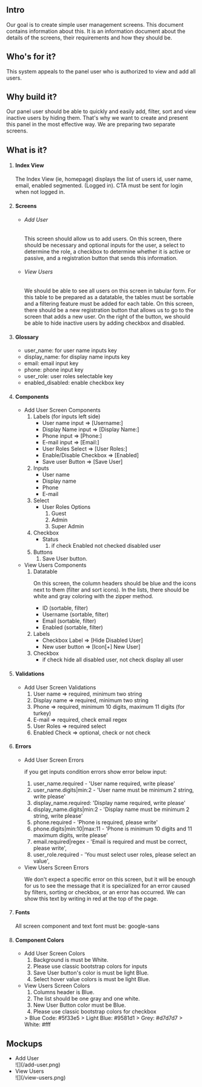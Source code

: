 <h2>Intro</h2>
    <p>Our goal is to create simple user management screens. This document contains information about this. It is an information document about the details of the screens, their requirements and how they should be.</p>

<h2>Who's for it?</h2>
    <p>This system appeals to the panel user who is authorized to view and add all users.</p>

<h2>Why build it?</h2>
    <p>Our panel user should be able to quickly and easily add, filter, sort and view inactive users by hiding them. That's why we want to create and present this panel in the most effective way. We are preparing two separate screens.</p>

<h2>What is it?</h2>
    <ol>
        <li>
            <h4>Index View</h4>
                <p>The Index View (ie, homepage) displays the list of users id, user name, email, enabled segmented. (Logged in).
                CTA must be sent for login when not logged in.</p>
        </li>
        <li>
            <h4> Screens </h4>
                <ul>
                    <li> 
                        <h6> Add User </h6>
                        <p>This screen should allow us to add users. On this screen, there should be necessary and optional inputs for the user, a select to determine the role, a checkbox to determine whether it is active or passive, and a registration button that sends this information.</p>
                    </li>
                    <li> 
                        <h6> View Users </h6>
                        <p>We should be able to see all users on this screen in tabular form. For this table to be prepared as a datatable, the tables must be sortable and a filtering feature must be added for each table. On this screen, there should be a new registration button that allows us to go to the screen that adds a new user. On the right of the button, we should be able to hide inactive users by adding checkbox and disabled.</p>
                    </li>
                </ul>
        </li>
        <li>
            <h4> Glossary </h4>
            <ul>
                <li> user_name: for user name inputs key </li>
                <li> display_name: for display name inputs key </li>
                <li> email: email input key </li>
                <li> phone: phone input key </li>
                <li> user_role: user roles selectable key </li>
                <li> enabled_disabled: enable checkbox key </li>
            </ul>
        </li>
        <li> 
            <h4> Components </h4>
            <ul>
                <li> Add User Screen Components
                    <ol>
                        <li> Labels (for inputs left side)
                                <ul>
                                    <li> User name input => [Username:] </li>
                                    <li> Display Name input => [Display Name:] </li>
                                    <li> Phone input => [Phone:] </li>
                                    <li> E-mail input => [Email:] </li>
                                    <li> User Roles Select => [User Roles:] </li>
                                    <li> Enable/Disable Checkbox => [Enabled] </li>
                                    <li> Save user Button => [Save User] </li>
                                </ul>
                        </li>
                        <li> Inputs
                            <ul>
                                <li> User name </li>
                                <li> Display name </li>
                                <li> Phone </li>
                                <li> E-mail </li>
                            </ul>
                        </li>
                        <li> Select
                            <ul>
                                <li> User Roles Options
                                    <ol>
                                        <li> Guest </li>
                                        <li> Admin </li>
                                        <li> Super Admin </li>
                                    </ol>
                                </li>
                            </ul>
                        </li>
                        <li> Checkbox
                            <ul>
                                <li> Status 
                                    <ol>
                                        <li>if check Enabled not checked disabled user</li>
                                    </ol>
                                </li>
                            </ul>
                        </li>
                        <li> Buttons
                            <ol>
                                <li>Save User button.</li>
                            </ol>
                        </li>
                    </ol>
                </li>
                <li> View Users Components
                    <ol>
                        <li> Datatable
                            <p>On this screen, the column headers should be blue and the icons next to them (filter and sort icons). In the lists, there should be white and gray coloring with the zipper method.</p>
                            <ul>
                                <li> ID (sortable, filter) </li>
                                <li> Username (sortable, filter) </li>
                                <li> Email (sortable, filter) </li>
                                <li> Enabled (sortable, filter) </li>
                            </ul>
                        </li>
                        <li> Labels
                            <ul>
                                <li> Checkbox Label => [Hide Disabled User] </li>
                                <li> New user button => [Icon[+] New User] </li>
                            </ul>
                        </li>
                        <li> Checkbox
                            <ul>
                                <li> if check hide all disabled user, not check display all user </li>
                            </ul>
                        </li>
                    </ol>
                </li>
            </ul>
        </li>
        <li>
            <h4> Validations </h4>
            <ul>
                <li> Add User Screen Validations
                    <ol>
                        <li> User name     => required, minimum two string </li>
                        <li> Display name  => required, minimum two string </li>
                        <li> Phone         => required, minimum 10 digits, maximum 11 digits (for turkey) </li>
                        <li> E-mail        => required, check email regex </li>
                        <li> User Roles    => required select </li>
                        <li> Enabled Check => optional, check or not check </li>
                    </ol>
                </li>
            </ul>
        </li>
        <li> 
            <h4> Errors </h4>
            <ul>
                <li> Add User Screen Errors
                    <p>if you get inputs condition errors show error below input: </p>
                    <ol>
                        <li> user_name.required - 'User name required, write please' </li>
                        <li> user_name.digits|min:2 -  'User name must be minimum 2 string, write please' </li>
                        <li> display_name.required: 'Display name required, write please' </li>
                        <li> display_name.digits|min:2 - 'Display name must be minimum 2 string, write please' </li>
                        <li> phone.required - 'Phone is required, please write' </li>
                        <li> phone.digits|min:10|max:11 - 'Phone is minimum 10 digits and 11 maximum digits, write please' </li>
                        <li> email.required|regex - 'Email is required and must be correct, please write', </li>
                        <li> user_role.required - 'You must select user roles, please select an value', </li>
                    </ol>
                </li>
                <li> View Users Screen Errors
                        <p>We don't expect a specific error on this screen, but it will be enough for us to see the message that it is specialized for an error caused by filters, sorting or checkbox, or an error has occurred. We can show this text by writing in red at the top of the page.</p>
                </li>
            </ul>        
        </li>
        <li>
            <h4> Fonts </h4>
                <p>All screen component and text font must be: google-sans</p>
        </li>
        <li>
            <h4> Component Colors </h4>
            <ul>
                <li> Add User Screen Colors
                    <ol>
                        <li> Background is must be White. </li>
                        <li> Please use classic bootstrap colors for inputs </li>
                        <li> Save User button's color is must be light Blue. </li>
                        <li> Select hover value colors is must be light Blue. </li>
                    </ol>
                </li>
                <li> View Users Screen Colors
                    <ol>
                        <li> Columns header is Blue. </li>
                        <li> The list should be one gray and one white. </li>
                        <li> New User Button color must be Blue. </li>
                        <li> Please use classic bootstrap colors for checkbox </li>
                    </ol>
                </li>
                > Blue Code: #5f33e5
                > Light Blue: #9581d1
                > Grey: #d7d7d7
                > White: #fff
            </ul>
        </li>
    </ol>

<h2> Mockups </h2>
    <ul>
        <li> Add User </li>
            ![](/add-user.png)
        <li> View Users </li>
            ![](/view-users.png)
    </ul>